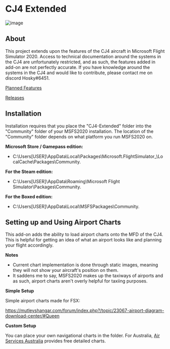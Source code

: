 # CJ4 Extended
![image](https://user-images.githubusercontent.com/48885195/92542021-fe0e9a80-f28a-11ea-961f-ebb8e8b5ef0e.png)
## About
This project extends upon the features of the CJ4 aircraft in Microsoft Flight Simulator 2020. Access to technical documentation around the systems in the CJ4 are unfortunately restricted, and as such, the features added in add-on are not perfectly accurate. If you have knowledge around the systems in the CJ4 and would like to contribute, please contact me on discord Hosky#6451.

[Planned Features](https://github.com/J-Hoskin/CJ4-Extended/issues)

[Releases](https://github.com/J-Hoskin/CJ4-Extended/releases)

## Installation
Installation requires that you place the "CJ4-Extended" folder into the "Community" folder of your MSFS2020 installation. The location of the "Community" folder depends on what platform you run MSFS2020 on.

**Microsoft Store / Gamepass edition:**
- C:\Users\[USER]\AppData\Local\Packages\Microsoft.FlightSimulator_<RANDOMLETTERS>\LocalCache\Packages\Community.
  
**For the Steam edition:**
- C:\Users\[USER]\AppData\Roaming\Microsoft Flight Simulator\Packages\Community.

**For the Boxed edition:**
- C:\Users\[USER]\AppData\Local\MSFSPackages\Community.

## Setting up and Using Airport Charts
This add-on adds the ability to load airport charts onto the MFD of the CJ4. This is helpful for getting an idea of what an airport looks like and planning your flight accordingly.

**Notes**
- Current chart implementation is done through static images, meaning they will not show your aircraft's position on them.
- It saddens me to say, MSFS2020 makes up the taxiways of airports and as such, airport charts aren't overly helpful for taxiing purposes.

**Simple Setup**

Simple airport charts made for FSX:

https://mutleyshangar.com/forum/index.php?/topic/23067-airport-diagram-download-center/#Queen

**Custom Setup**

You can place your own navigational charts in the folder. For Australia, [Air Services Australia](https://www.airservicesaustralia.com/aip/current/dap/AeroProcChartsTOC.htm) provides free detailed charts.
